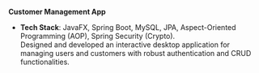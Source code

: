**Customer Management App**  
- **Tech Stack**: JavaFX, Spring Boot, MySQL, JPA, Aspect-Oriented Programming (AOP), Spring Security (Crypto).   
Designed and developed an interactive desktop application for managing users and customers with robust authentication and CRUD functionalities.  
